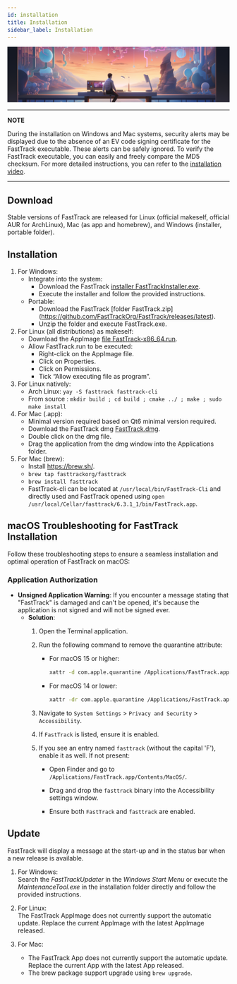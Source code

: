```yaml
---
id: installation
title: Installation
sidebar_label: Installation
---
```


![installation](assets/installing.png)

---
**NOTE**

During the installation on Windows and Mac systems, security alerts may be displayed due to the absence of an EV code signing certificate for the FastTrack executable. These alerts can be safely ignored. To verify the FastTrack executable, you can easily and freely compare the MD5 checksum. For more detailed instructions, you can refer to the [installation video](https://www.youtube.com/watch?v=EvfCIS7BmSM).

---

## Download

Stable versions of FastTrack are released for Linux (official makeself, official AUR for ArchLinux), Mac (as app and homebrew), and Windows (installer, portable folder).

## Installation

1.  For Windows:
    * Integrate into the system:
        -   Download the FastTrack [installer FastTrackInstaller.exe](https://github.com/FastTrackOrg/FastTrack/releases/latest).
        -   Execute the installer and follow the provided instructions.
    * Portable:
        - Download the FastTrack [folder FastTrack.zip] (https://github.com/FastTrackOrg/FastTrack/releases/latest).
        - Unzip the folder and execute FastTrack.exe.
2. For Linux (all distributions) as makeself:
    * Download the AppImage [file FastTrack-x86_64.run](https://github.com/FastTrackOrg/FastTrack/releases/latest).
    * Allow FastTrack.run to be executed:
        - Right-click on the AppImage file.
        - Click on Properties.
        - Click on Permissions.
        - Tick “Allow executing file as program”.
3. For Linux natively:
    * Arch Linux: `yay -S fasttrack fasttrack-cli`
    * From source : `mkdir build ; cd build ; cmake ../ ; make ; sudo make install`
4.  For Mac (.app):
    - Minimal version required based on Qt6 minimal version required.
    - Download the FastTrack dmg [FastTrack.dmg](https://github.com/FastTrackOrg/FastTrack/releases/latest).
    - Double click on the dmg file.
    - Drag the application from the dmg window into the Applications folder.
5.  For Mac (brew):
    - Install https://brew.sh/.
    - `brew tap fasttrackorg/fasttrack`
    - `brew install fasttrack`
    - FastTrack-cli can be located at `/usr/local/bin/FastTrack-Cli` and directly used and FastTrack opened using `open /usr/local/Cellar/fasttrack/6.3.1_1/bin/FastTrack.app`.

## macOS Troubleshooting for FastTrack Installation

Follow these troubleshooting steps to ensure a seamless installation and optimal operation of FastTrack on macOS:

### Application Authorization

- **Unsigned Application Warning**: If you encounter a message stating that "FastTrack" is damaged and can't be opened, it's because the application is not signed and will not be signed ever.
  - **Solution**:
    1. Open the Terminal application.

    2. Run the following command to remove the quarantine attribute:

       - For macOS 15 or higher:

         ```bash
         xattr -d com.apple.quarantine /Applications/FastTrack.app
         ```

       - For macOS 14 or lower:

         ```bash
         xattr -dr com.apple.quarantine /Applications/FastTrack.app
         ```

    3. Navigate to `System Settings` > `Privacy and Security` > `Accessibility`.

    4. If `FastTrack` is listed, ensure it is enabled.

    5. If you see an entry named `fasttrack` (without the capital 'F'), enable it as well. If not present:

       - Open Finder and go to `/Applications/FastTrack.app/Contents/MacOS/`.

       - Drag and drop the `fasttrack` binary into the Accessibility settings window.

       - Ensure both `FastTrack` and `fasttrack` are enabled.

## Update

FastTrack will display a message at the start-up and in the status bar when a new release is available.

1. For Windows:  
  Search the *FastTrackUpdater* in the *Windows Start Menu* or execute the *MaintenanceTool.exe* in the installation folder directly and follow the provided instructions.

2. For Linux:  
  The FastTrack AppImage does not currently support the automatic update. Replace the current AppImage with the latest AppImage released.

3. For Mac:  
    * The FastTrack App does not currently support the automatic update. Replace the current App with the latest App released.
    * The brew package support upgrade using `brew upgrade`.
